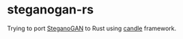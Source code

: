 # steganogan-rs

Trying to port [SteganoGAN](https://github.com/DAI-Lab/SteganoGAN/) to Rust using [candle](https://github.com/huggingface/candle) framework.
